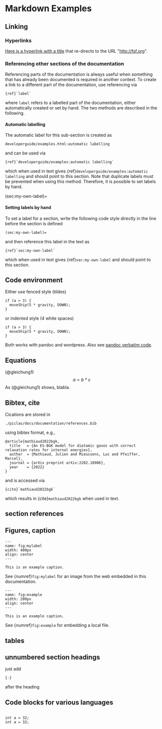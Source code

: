 # Markdown Examples

## Linking

### Hyperlinks
[Here is a hyperlink with a title](http://fsf.org "click here for a good time!") that re-directs to the URL "http://fsf.org".

### Referencing other sections of the documentation
Referencing parts of the documentation is always useful when something that has already been documented is required in another
context. To create a link to a different part of the documentation, use referencing via


    {ref}`label`

where `label` refers to a labelled part of the documentation, either automatically created or set by hand.
The two methods are described in the following.

#### Automatic labelling
The automatic label for this sub-section is created as

    developerguide/examples.html:automatic labelling

and can be used via

    {ref}`developerguide/examples:automatic labelling`

which when used in text gives {ref}`developerguide/examples:automatic labelling` and should point to this section.
Note that duplicate labels must be prevented when using this method.
Therefore, it is possible to set labels by hand.

(sec:my-own-label)=
#### Setting labels by hand
To set a label for a section, write the following code style directly in the line before the section is defined

    (sec:my-own-label)=

and then reference this label in the text as

    {ref}`sec:my-own-label`

which when used in text gives {ref}`sec:my-own-label` and should point to this section.

## Code environment
Either use fenced style (tildes) 

~~~~~~~
if (a > 3) {
  moveShip(5 * gravity, DOWN);
}
~~~~~~~

or indented style (4 white spaces)

    if (a > 3) {
      moveShip(5 * gravity, DOWN);
    }

Both works with pandoc and wordpress. Also see [pandoc verbatim code](http://pandoc.org/README.html#verbatim-code-blocks "pandoc verbatim code").

## Equations
(@gleichung1) $$a=b*c$$
As (@gleichung1) shows, blabla.

## Bibtex, cite
Cications are stored in

    ./piclas/docs/documentation/references.bib

using bibtex format, e.g., 

    @article{mathiaud2022bgk,
      title   = {An ES-BGK model for diatomic gases with correct relaxation rates for internal energies},
      author  = {Mathiaud, Julien and Mieussens, Luc and Pfeiffer, Marcel},
      journal = {arXiv preprint arXiv:2202.10906},
      year    = {2022}
    }

and is accessed via

    {cite}`mathiaud2022bgk`

which results in {cite}`mathiaud2022bgk` when used in text.

## section references
## Figures, caption

```{figure} https://github.com/piclas-framework/piclas/blob/master/docs/logo.png?raw=true
---
name: fig:mylabel
width: 400px
align: center
---

This is an example caption.
```
See {numref}`fig:mylabel` for an image from the web embedded in this documentation.

```{figure} figures/mpi_shared_mesh/dev_mpi_shared_mesh.png
---
name: fig:example
width: 200px
align: center
---

This is an example caption.
```
See {numref}`fig:example` for embedding a local file.

## tables
## unnumbered section headings
  just add

    {-}

 after the heading

## Code blocks for various languages

```{code-block} C

int a = 32;
int a = 32;

```
